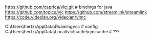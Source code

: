https://github.com/caprica/vlcj.git # bindings for java
https://github.com/topics/vlc 
https://github.com/streamlink/streamlink
https://code.videolan.org/videolan/vlmc

C:\Users\hertz\AppData\Roaming\vlc  # config
C:\Users\hertz\AppData\Local\vlc\cache\qmlcache # ???